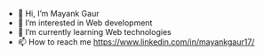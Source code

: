 - 👋 Hi, I’m Mayank Gaur
- 👀 I’m interested in Web development
- 🌱 I’m currently learning Web technologies
- 📫 How to reach me https://www.linkedin.com/in/mayankgaur17/

<!---
17mayankgaur/17mayankgaur is a ✨ special ✨ repository because its `README.md` (this file) appears on your GitHub profile.
You can click the Preview link to take a look at your changes.
--->
